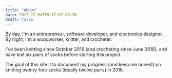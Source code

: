 ```yaml
---
title: "About"
date: 2017-12-04T09:17:07-03:30
draft: false
---
```


By day, I'm an entrepreneur, software developer, and electronics designer. By night, I'm a woodworker, knitter, and crocheter.

I've been knitting since October 2016 (and crocheting since June 2016), and have knit six pairs of socks before starting this project.

The goal of this site it to document my progress (and keep me honest) on knitting twenty-four socks (ideally twelve pairs) in 2018.
